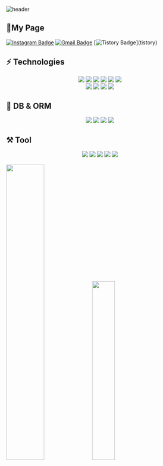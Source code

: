 
![header](https://capsule-render.vercel.app/api?type=waving&color=auto&height=300&section=header&text=Developer%20working%20hard💪&fontSize=55&animation=fadeIn&fontAlignY=38&desc=Back%20Developer&descAlignY=51&descAlign=62)


## 🎃My Page
[![Instagram Badge](https://img.shields.io/badge/w_oaud-purple?style=flat-square&logo=instagram&logoColor=white&link=https://instagram.com/w_ouad/)](https://www.instagram.com/w_oaud/)
[![Gmail Badge](https://img.shields.io/badge/-b01075589894@gmail.com-c14438?style=flat-square&logo=Gmail&logoColor=white&link=mailto:b01075589894@gmail.com)](b01075589894@gmail.com)
[![Tistory Badge](https://img.shields.io/badge/Tistory-000000?style=flat-square&logo=Tistory&logoColor=white&link=[mailto:b01075589894@gmail.com](https://choooice.tistory.com/))](tistory)


## ⚡ Technologies


<div align=center> 
  <img src="https://img.shields.io/badge/java-007396?style=for-the-badge&logo=java&logoColor=white">
  <img src="https://img.shields.io/badge/C-A8B9CC?style=for-the-badge&logo=C&logoColor=white">
  
  <img src="https://img.shields.io/badge/html5-E34F26?style=for-the-badge&logo=html5&logoColor=white"> 
  <img src="https://img.shields.io/badge/css-1572B6?style=for-the-badge&logo=css3&logoColor=white"> 
  <img src="https://img.shields.io/badge/javascript-F7DF1E?style=for-the-badge&logo=javascript&logoColor=white"> 
  <img src="https://img.shields.io/badge/typescript-3178C6?style=for-the-badge&logo=typescript&logoColor=white">
  
  <br>
  <img src="https://img.shields.io/badge/node.js-339933?style=for-the-badge&logo=Node.js&logoColor=white">
  
  <img src="https://img.shields.io/badge/spring-6DB33F?style=for-the-badge&logo=spring&logoColor=white"> 
  <img src="https://img.shields.io/badge/express-000000?style=for-the-badge&logo=express&logoColor=white">
  <img src="https://img.shields.io/badge/nestjs-E0234E?style=for-the-badge&logo=nestjs&logoColor=white">
  
  
</div>

 ## 📑 DB & ORM
 <div align = center >
    <img src="https://img.shields.io/badge/mysql-4479A1?style=for-the-badge&logo=mysql&logoColor=white"> 
  <img src="https://img.shields.io/badge/prisma-2D3748?style=for-the-badge&logo=prisma&logoColor=white">
  <img src="https://img.shields.io/badge/sequelize-52B0E7?style=for-the-badge&logo=sequelize&logoColor=white">
   <img src="https://img.shields.io/badge/JPA-007396?style=for-the-badge&logo=JPA&logoColor=white">
 </div>

## ⚒️ Tool
<div align = center>
  <img src="https://img.shields.io/badge/github-181717?style=for-the-badge&logo=github&logoColor=white">
  <img src="https://img.shields.io/badge/git-F05032?style=for-the-badge&logo=git&logoColor=white">
  <img src="https://img.shields.io/badge/visualstudiocode-007ACC?style=for-the-badge&logo=visualstudiocode&logoColor=white">
  <img src="https://img.shields.io/badge/intellijidea-000000?style=for-the-badge&logo=intellijidea&logoColor=white">
  <img src="https://img.shields.io/badge/postman-FF6C37?style=for-the-badge&logo=postman&logoColor=white">
</div>
<br>
<span>
<img width=45% src="https://github-readme-stats.vercel.app/api?username=ljm9894" />
  </span>
  <span>
<img width=35%  src="https://github-readme-stats.vercel.app/api/top-langs/?username=ljm9894&layout=compact" />
  </span>
